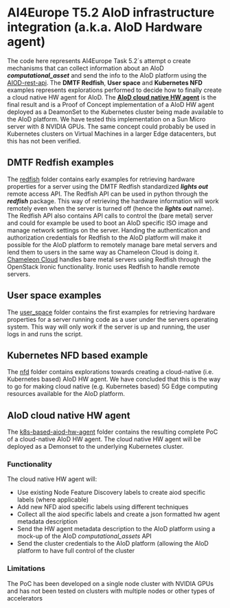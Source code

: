 # AI4Europe T5.2 AIoD infrastructure integration (a.k.a. AIoD Hardware agent)
The code here represents AI4Europe Task 5.2´s attempt o create mechanisms that can collect information about an AIoD __*computational_asset*__ and send the info to the AIoD platform using the [AIOD-rest-api](https://github.com/aiondemand/AIOD-rest-api/tree/develop). The **DMTF Redfish**, **User space** and **Kubernetes NFD** examples represents explorations performed to decide how to finally create a cloud native HW agent for AIoD. The [**AIoD cloud native HW agent**](https://github.com/arne-munch-ellingsen/AIOD-hw-agent/tree/main/k8s-based-aiod-hw-agent) is the final result and is a Proof of Concept implementation of a AIoD HW agent deployed as a DeamonSet to the Kubernetes cluster being made available to the AIoD platform. We have tested this implementation on a Sun Micro server with 8 NVIDIA GPUs. The same concept could probably be used in Kubernetes clusters on Virtual Machines in a larger Edge datacenters, but this has not been verified.

## DMTF Redfish examples
The [redfish](https://github.com/arne-munch-ellingsen/AIOD-hw-agent/tree/main/redfish) folder contains early examples for retrieving hardware properties for a server using the DMTF Redfish standardized __*lights out*__ remote access API. The Redfish API can be used in python through the __*redfish*__ package. This way of retrieving the hardware information will work remotely even when the server is turned off (hence the __*lights out*__ name). The Redfish API also contains API calls to control the (bare metal) server and could for example be used to boot an AIoD specific ISO image and manage network settings on the server. Handing the authentication and authorization credentials for Redfish to the AIoD platform will make it possible for the AIoD platform to remotely manage bare metal servers and lend them to users in the same way as Chameleon Cloud is doing it. [Chameleon Cloud](https://www.chameleoncloud.org) handles bare metal servers using Redfish through the OpenStack Ironic functionality. Ironic uses Redfish to handle remote servers.

## User space examples
The [user_space](https://github.com/arne-munch-ellingsen/AIOD-hw-agent/tree/main/user_space) folder contains the first examples for retrieving hardware properties for a server running code as a user under the servers operating system. This way will only work if the server is up and running, the user logs in and runs the script.

## Kubernetes NFD based example
The [nfd](https://github.com/arne-munch-ellingsen/AIOD-hw-agent/tree/main/nfd) folder contains explorations towards creating a cloud-native (i.e. Kubernetes based) AIoD HW agent. We have concluded that this is the way to go for making cloud native (e.g. Kubernetes based) 5G Edge computing resources available for the AIoD platform.

## AIoD cloud native HW agent
The [k8s-based-aiod-hw-agent](https://github.com/arne-munch-ellingsen/AIOD-hw-agent/tree/main/k8s-based-aiod-hw-agent) folder contains the resulting complete PoC of a cloud-native AIoD HW agent. The cloud native HW agent will be deployed as a Demonset to the underlying Kubernetes cluster. 

### Functionality
The cloud native HW agent will:

- Use existing Node Feature Discovery labels to create aiod specific labels (where applicable)
- Add new NFD aiod specific labels using different techniques
- Collect all the aiod specific labels and create a json formatted hw agent metadata description
- Send the HW agent metadata description to the AIoD platform using a mock-up of the AIoD *computational_assets* API
- Send the cluster credentials to the AIoD platform (allowing the AIoD platform to have full control of the cluster

### Limitations
The PoC has been developed on a single node cluster with NVIDIA GPUs and has not been tested on clusters with multiple nodes or other types of accelerators
